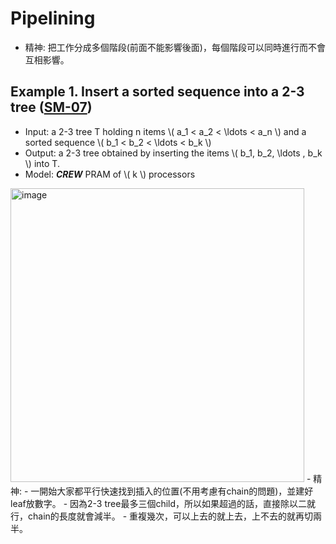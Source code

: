 # Pipelining

- 精神: 把工作分成多個階段(前面不能影響後面)，每個階段可以同時進行而不會互相影響。

## Example 1. Insert a sorted sequence into a 2-3 tree ([SM-07](https://github.com/NTHU-SCOPELAB/parallel-algorithm-code/blob/main/SM07_Inserting_A_Sorted_Sequence_Into_A_2_3_Tree))
- Input: a 2-3 tree T holding n items \\( a_1 < a_2 < \ldots < a_n \\) and a sorted sequence \\(  b_1 < b_2 < \ldots < b_k \\)  
- Output: a 2-3 tree obtained by inserting the items \\( b_1, b_2, \ldots , b_k \\) into T.
- Model: ***CREW*** PRAM of \\( k \\) processors
<img width="470" alt="image" src="https://github.com/user-attachments/assets/bdef7ce4-fee7-4a92-ac7c-6c50727a5dbe" />
- 精神:
  - 一開始大家都平行快速找到插入的位置(不用考慮有chain的問題)，並建好leaf放數字。
  - 因為2-3 tree最多三個child，所以如果超過的話，直接除以二就行，chain的長度就會減半。
  - 重複幾次，可以上去的就上去，上不去的就再切兩半。
